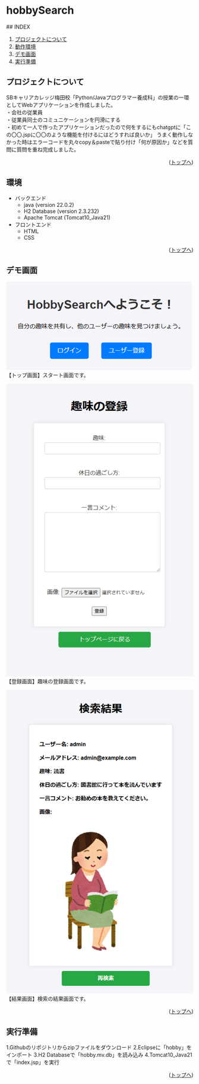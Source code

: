 # hobbySearch

<div id="top"></div>
## INDEX

1. [プロジェクトについて](#プロジェクトについて)
2. [動作環境](#環境)
3. [デモ画面](#デモ画面)
4. [実行準備](#実行準備)

## プロジェクトについて
SBキャリアカレッジ梅田校「Python/Javaプログラマー養成科」の授業の一環としてWebアプリケーションを作成しました。<br>
・会社の従業員<br>
・従業員同士のコミュニケーションを円滑にする<br>
・初めて一人で作ったアプリケーションだったので何をするにもchatgptに「この〇〇.jspに〇〇のような機能を付けるにはどうすれば良いか」
うまく動作しなかった時はエラーコードを丸々copy＆pasteで貼り付け「何が原因か」などを質問に質問を重ね完成しました。

<p align="right">(<a href="#top">トップへ</a>)</p>

## 環境
- バックエンド
    - java (version 22.0.2)
    - H2 Database (version 2.3.232)
    - Apache Tomcat (Tomcat10_Java21)
- フロントエンド
    - HTML
    - CSS

<p align="right">(<a href="#top">トップへ</a>)</p>

## デモ画面
![TOP](img/top.png)<br>
【トップ画面】スタート画面です。<br>

![TEST](img/hobby.png)<br>
【登録画面】趣味の登録画面です。<br>

![RESULT](img/result.png)<br>
【結果画面】検索の結果画面です。 <br>

<p align="right">(<a href="#top">トップへ</a>)</p>

## 実行準備
1.Githubのリポジトリからzipファイルをダウンロード
2.Eclipseに「hobby」をインポート
3.H2 Databaseで「hobby.mv.db」を読み込み
4.Tomcat10_Java21で「index.jsp」を実行

<p align="right">(<a href="#top">トップへ</a>)</p>